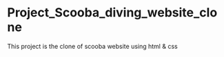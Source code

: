 #  Project_Scooba_diving_website_clone
 This project is the clone of scooba website using html & css
